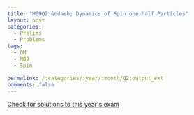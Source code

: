 ```yaml
---
title: "M09Q2 &ndash; Dynamics of Spin one-half Particles"
layout: post
categories:
  - Prelims
  - Problems
tags:
  - QM
  - M09
  - Spin

permalink: /:categories/:year/:month/Q2:output_ext
comments: false
---
```

<object data="2009M2Q.pdf" type="application/pdf" width="100%" height="500"></object>
<div class="message"><a href='https://princetonprelim.com/prelim/23/'>Check for solutions to this year's exam</a></div>